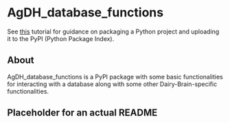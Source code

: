 # AgDH_database_functions

See [this](https://packaging.python.org/tutorials/packaging-projects/) tutorial for guidance on packaging a Python project and uploading it to the PyPI (Python Package Index).

## About
AgDH_database_functions is a PyPI package with some basic functionalities for interacting with a database along with some other Dairy-Brain-specific functionalities.

## Placeholder for an actual README